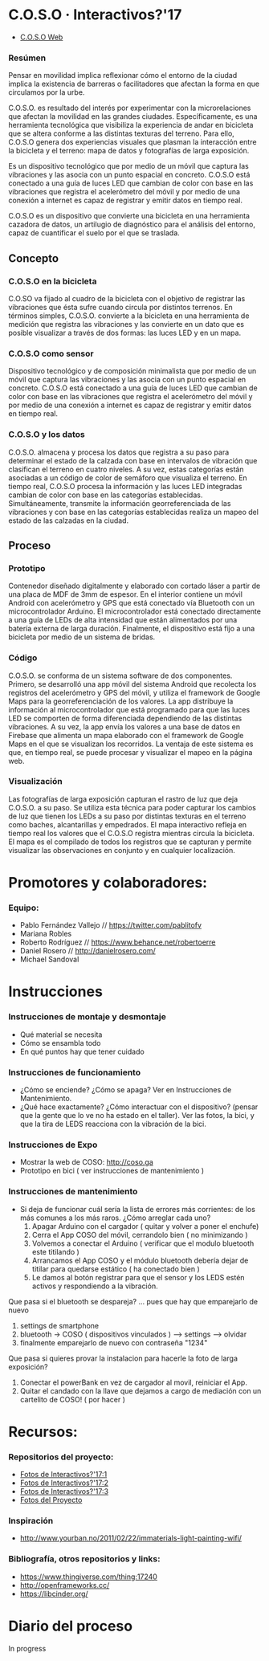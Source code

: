 # C.O.S.O · Interactivos?'17 

+ [C.O.S.O Web](http://coso.ga)


### Resúmen
Pensar en movilidad implica reflexionar cómo el entorno de la ciudad implica la existencia de barreras o facilitadores que afectan la forma en que circulamos por la urbe. 

C.O.S.O. es resultado del interés por experimentar con la microrelaciones que afectan la movilidad en las grandes ciudades. Específicamente, es una herramienta tecnológica que visibiliza la experiencia de andar en bicicleta que se altera conforme a las distintas texturas del terreno. Para ello, C.O.S.O genera dos experiencias visuales que plasman la interacción entre la bicicleta y el terreno: mapa de datos y fotografías de larga exposición. 

Es un dispositivo tecnológico que por medio de un móvil que captura las vibraciones y las asocia con un punto espacial en concreto. C.O.S.O está conectado a una guía de luces LED que cambian de color con base en las vibraciones que registra el acelerómetro del móvil y por medio de una conexión a internet es capaz de registrar y emitir datos en tiempo real.  

C.O.S.O es un dispositivo que convierte una bicicleta en una herramienta cazadora de datos, un artilugio de diagnóstico para el análisis del entorno, capaz de cuantificar el suelo por el que se traslada.


## Concepto

### C.O.S.O en la bicicleta 
C.O.SO va fijado al cuadro de la bicicleta con el objetivo de registrar las vibraciones que ésta sufre cuando circula por distintos terrenos. En términos simples, C.O.S.O. convierte a la bicicleta en una herramienta de medición que registra las vibraciones y las convierte en un dato que es posible visualizar a través de dos formas: las luces LED y en un mapa. 

### C.O.S.O como sensor 
Dispositivo tecnológico y de composición minimalista que por medio de un móvil que captura las vibraciones y las asocia con un punto espacial en concreto. C.O.S.O está conectado a una guía de luces LED que cambian de color con base en las vibraciones que registra el acelerómetro del móvil y por medio de una conexión a internet es capaz de registrar y emitir datos en tiempo real.  

### C.O.S.O y los datos 
C.O.S.O. almacena y procesa los datos que registra a su paso para determinar el estado de la calzada con base en intervalos de vibración que clasifican el terreno en cuatro niveles.  A su vez, estas categorías están asociadas a un código de color de semáforo que visualiza el terreno. 
En tiempo real, C.O.S.O procesa la información y las luces LED integradas cambian de color con base en las categorías establecidas. Simultáneamente, transmite la información georreferenciada de las vibraciones y con base en las categorías establecidas realiza un mapeo del estado de las calzadas en la ciudad. 


## Proceso

### Prototipo
Contenedor diseñado digitalmente y elaborado con cortado láser a partir de una placa de MDF de 3mm de espesor. En el interior contiene un móvil Android con acelerómetro y GPS que está conectado vía Bluetooth con un microcontrolador Arduino. El microcontrolador está conectado directamente a una guía de LEDs de alta intensidad que están alimentados por una batería externa de larga duración. Finalmente, el dispositivo está fijo a una bicicleta por medio de un sistema de bridas. 
 
### Código
C.O.S.O. se conforma de un sistema software de dos componentes. Primero, se desarrolló una app móvil del sistema Android que recolecta los registros del acelerómetro y GPS del móvil, y utiliza el framework de Google Maps para la georreferenciación de los valores. La app distribuye la información al microcontrolador que está programado para que las luces LED se comporten de forma diferenciada dependiendo de las distintas vibraciones. 
A su vez, la app envía los valores a una base de datos en Firebase que alimenta un mapa elaborado con el framework de Google Maps en el que se visualizan los recorridos. La ventaja de este sistema es que, en tiempo real, se puede procesar y visualizar el mapeo en la página web. 
 
### Visualización 
Las fotografías de larga exposición capturan el rastro de luz que deja C.O.S.O. a su paso. Se utiliza esta técnica para poder capturar los cambios de luz que tienen los LEDs a su paso por distintas texturas en el terreno como baches, alcantarillas y empedrados. 
El mapa interactivo refleja en tiempo real los valores que el C.O.S.O registra mientras circula la bicicleta. El mapa es el compilado de todos los registros que se capturan y permite visualizar las observaciones en conjunto y en cualquier localización. 

# Promotores y colaboradores: 
### Equipo: 
+ Pablo Fernández Vallejo // https://twitter.com/pablitofv
+ Mariana Robles
+ Roberto Rodríguez // https://www.behance.net/robertoerre
+ Daniel Rosero // http://danielrosero.com/
+ Michael Sandoval

# Instrucciones
### Instrucciones de montaje y desmontaje
+ Qué material se necesita
+ Cómo se ensambla todo
+ En qué puntos hay que tener cuidado
### Instrucciones de funcionamiento
+ ¿Cómo se enciende? ¿Cómo se apaga?
Ver en Instrucciones de Mantenimiento. 
+ ¿Qué hace exactamente? ¿Cómo interactuar con el dispositivo? (pensar que la gente que lo ve no ha estado en el taller). 
Ver las fotos, la bici, y que la tira de LEDS reacciona con la vibración de la bici.

### Instrucciones de Expo
+ Mostrar la web de COSO:  http://coso.ga
+ Prototipo en bici ( ver instrucciones de mantenimiento )

### Instrucciones de mantenimiento
+ Si deja de funcionar cuál sería la lista de errores más corrientes: de los más comunes a los más raros. ¿Cómo arreglar cada uno?
   1. Apagar Arduino con el cargador ( quitar y volver a poner el enchufe)
   2. Cerra el App COSO del móvil, cerrandolo bien ( no minimizando )
   3. Volvemos a conectar el Arduino ( verificar que el modulo bluetooth este titilando )
   4. Arrancamos el App COSO y el módulo bluetooth debería dejar de titilar para quedarse estático ( ha conectado bien )
   5. Le damos al botón registrar para que el sensor y los LEDS estén activos y respondiendo a la vibración.

Que pasa si el bluetooth se despareja? ... pues que hay que emparejarlo de nuevo 
   1. settings de smartphone
   2. bluetooth -> COSO ( dispositivos vinculados ) --> settings --> olvidar
   3. finalmente emparejarlo de nuevo con contraseña "1234"

Que pasa si quieres provar la instalacion para hacerle la foto de larga exposición?
   1. Conectar el powerBank en vez de cargador al movil, reiniciar el App.
   2. Quitar el candado con la llave que dejamos a cargo de mediación con un cartelito de COSO! ( por hacer )

# Recursos: 
### Repositorios del proyecto:
+ [Fotos de Interactivos?'17:1](https://www.flickr.com/photos/medialab-prado/albums/72157681254355863/with/34081752643/)
+ [Fotos de Interactivos?'17:2](https://www.flickr.com/photos/medialab-prado/sets/72157681434594913)
+ [Fotos de Interactivos?'17:3](https://www.flickr.com/photos/medialab-prado/sets/72157681468757274)
+ [Fotos del Proyecto](https://flic.kr/s/aHskW7TnQj)
### Inspiración
+ http://www.yourban.no/2011/02/22/immaterials-light-painting-wifi/
### Bibliografía, otros repositorios y links: 
+ https://www.thingiverse.com/thing:17240
+ http://openframeworks.cc/
+ https://libcinder.org/

# Diario del proceso
In progress

